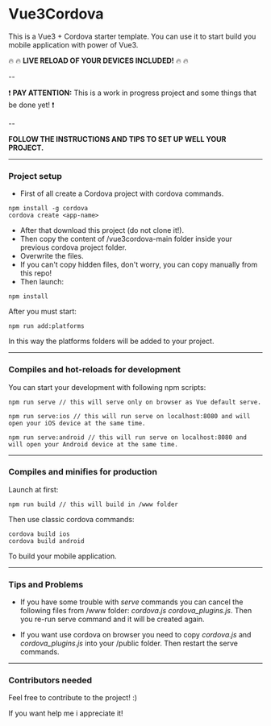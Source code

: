 # Vue3Cordova

This is a Vue3 + Cordova starter template. You can use it to start build you mobile application with power of Vue3. 

:fire: :fire: **LIVE RELOAD OF YOUR DEVICES INCLUDED!** :fire: :fire:

--

:exclamation: **PAY ATTENTION:**  This is a work in progress project and some things that be done yet! :exclamation:

--

**FOLLOW THE INSTRUCTIONS AND TIPS TO SET UP WELL YOUR PROJECT.**

---

### Project setup
- First of all create a Cordova project with cordova commands.

```
npm install -g cordova
cordova create <app-name>
```

- After that download this project (do not clone it!).
- Then copy the content of /vue3cordova-main folder inside your previous cordova project folder.
- Overwrite the files.
- If you can't copy hidden files, don't worry, you can copy manually from this repo!
- Then launch:

```
npm install
```

After you must start:

```
npm run add:platforms
```

In this way the platforms folders will be added to your project.

---

### Compiles and hot-reloads for development
You can start your development with following npm scripts:

```
npm run serve // this will serve only on browser as Vue default serve.
```
```
npm run serve:ios // this will run serve on localhost:8080 and will open your iOS device at the same time.
```
```
npm run serve:android // this will run serve on localhost:8080 and will open your Android device at the same time.
```

---

### Compiles and minifies for production
Launch at first: 
```
npm run build // this will build in /www folder
```

Then use classic cordova commands:

```
cordova build ios
cordova build android
```
To build your mobile application.

---

### Tips and Problems

- If you have some trouble with _serve_ commands you can cancel the following files from /www folder: _cordova.js_ _cordova_plugins.js_. Then you re-run serve command and it will be created again.

- If you want use cordova on browser you need to copy _cordova.js_ and _cordova_plugins.js_ into your /public folder. Then restart the serve commands.

---

### Contributors needed

Feel free to contribute to the project! :) 

If you want help me i appreciate it!

